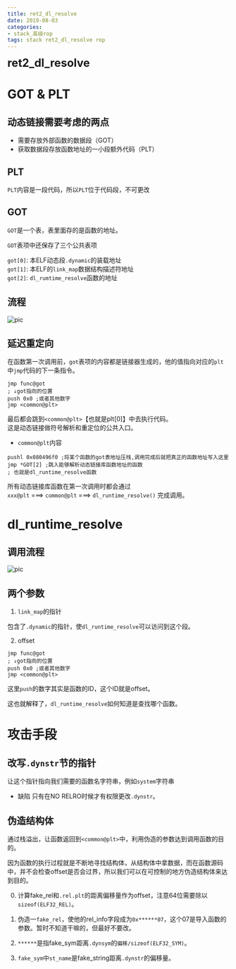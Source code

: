 ```yaml
---
title: ret2_dl_resolve
date: 2019-08-03
categories:
- stack_高级rop
tags: stack ret2_dl_resolve rop
---
```


**<font style='font-size:25px'>ret2_dl_resolve</font>**

# GOT & PLT

## 动态链接需要考虑的两点

- 需要存放外部函数的数据段（GOT）
- 获取数据段存放函数地址的一小段额外代码（PLT）

## PLT

`PLT`内容是一段代码，所以`PLT`位于代码段，不可更改

## GOT

`GOT`是一个表，表里面存的是函数的地址。    

`GOT`表项中还保存了三个公共表项     

`got[0]`: 本ELF动态段`.dynamic`的装载地址    
`got[1]`: 本ELF的`link_map`数据结构描述符地址   
`got[2]`: `dl_rumtime_resolve`函数的地址    

## 流程

![pic](https://c-ssl.duitang.com/uploads/item/201908/03/20190803124657_UzUQt.png)

## 延迟重定向

在函数第一次调用前，`got`表项的内容都是链接器生成的，他的值指向对应的`plt`中`jmp`代码的下一条指令。
```armasm
jmp func@got
; ↓got指向的位置
push 0x0 ;或者其他数字
jmp <common@plt>
```  

最后都会跳到`<common@plt>`【也就是plt[0]】中去执行代码。   
这是动态链接做符号解析和重定位的公共入口。    
- `common@plt`内容

```armasm
pushl 0x080496f0 ;将某个函数的got表地址压栈,调用完成后就把真正的函数地址写入这里
jmp *GOT[2] ;跳入能够解析动态链接库函数地址的函数
; 也就是dl_runtime_resolve函数
```  

所有动态链接库函数在第一次调用时都会通过   
`xxx@plt` ===> `common@plt` ===> `dl_runtime_resolve()` 完成调用。      

# dl_runtime_resolve

## 调用流程 


![pic](https://c-ssl.duitang.com/uploads/item/201907/18/20190718171653_JuHvd.png)

## 两个参数

1. `link_map`的指针    

包含了`.dynamic`的指针，使`dl_runtime_resolve`可以访问到这个段。     

2. offset  

```armasm
jmp func@got
; ↓got指向的位置
push 0x0 ;或者其他数字
jmp <common@plt>
```    

这里`push`的数字其实是函数的ID，这个ID就是offset。    

这也就解释了，`dl_runtime_resolve`如何知道是查找哪个函数。    

# 攻击手段

## 改写`.dynstr`节的指针
让这个指针指向我们需要的函数名字符串，例如`system`字符串
- 缺陷
    只有在NO RELRO时候才有权限更改`.dynstr`。

## 伪造结构体    

通过栈溢出，让函数返回到`<common@plt>`中，利用伪造的参数达到调用函数的目的。    

因为函数的执行过程就是不断地寻找结构体，从结构体中拿数据，而在函数源码中，并不会检查offset是否会过界，所以我们可以在可控制的地方伪造结构体来达到目的。

0. 计算fake_rel和`.rel.plt`的距离偏移量作为offset，注意64位需要除以`sizeof(ELF32_REL)`。

1. 伪造一`fake_rel`，使他的rel_info字段成为`0x******07`，这个07是导入函数的参数。暂时不知道干嘛的，但最好不要改。

2. `******`是指fake_sym距离`.dynsym`的`偏移/sizeof(ELF32_SYM)`。

3. `fake_sym`中`st_name`是fake_string距离`.dynstr`的偏移量。
